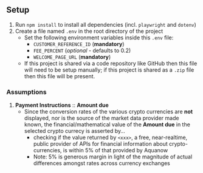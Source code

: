## Setup
1. Run `npm install` to install all dependencies (incl. `playwright` and `dotenv`)
1. Create a file named `.env` in the root directory of the project
    * Set the following environment variables inside this `.env` file:
        * `CUSTOMER_REFERENCE_ID` (**mandatory**)
        * `FEE_PERCENT` (*optional* - defaults to 0.2)
        * `WELCOME_PAGE_URL` (**mandatory**)
    * If this project is shared via a code repository like GitHub then this file will need to be setup manually; if this project is shared as a `.zip` file then this file will be present.

### Assumptions
1. **Payment Instructions** :: **Amount due**
    * Since the conversion rates of the various crypto currencies are **not** displayed, nor is the source of the market data provider made known, the financial/mathematical value of the **Amount due** in the selected crypto currecy is asserted by…
      * checking if the value returned by `<xxx>`, a free, near-realtime, public provider of APIs for financial information about crypto-currencies, is within 5% of that provided by Aquanow
      * Note: 5% is generous margin in light of the magnitude of actual differences amongst rates across currency exchanges

